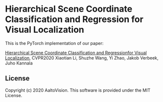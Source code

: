 # Hierarchical Scene Coordinate Classification and Regression for Visual Localization
This is the PyTorch implementation of our paper:

[Hierarchical Scene Coordinate Classification and Regressionfor Visual Localization](https://arxiv.org/abs/1909.06216), CVPR2020
Xiaotian Li, Shuzhe Wang, Yi Zhao, Jakob Verbeek, Juho Kannala 

## License

Copyright (c) 2020 AaltoVision.
This software is provided under the MIT License.



